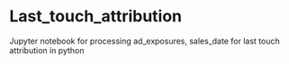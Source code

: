 # Last_touch_attribution
Jupyter notebook for processing ad_exposures, sales_date for last touch attribution in python
